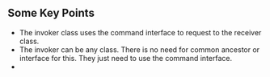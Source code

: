 ## Some Key Points
- The invoker class uses the command interface to request to the receiver class.
- The invoker can be any class. There is no need for common ancestor or interface for this. They just need to use the command interface.
- 